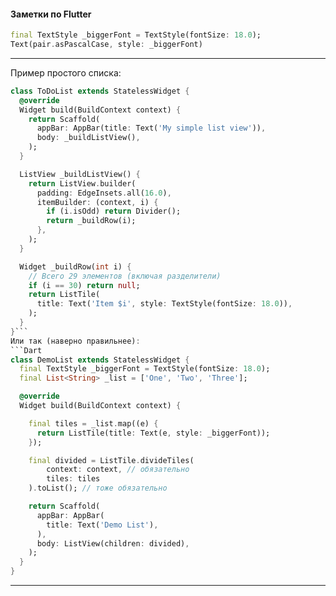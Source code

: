 ﻿#### Заметки по Flutter

```Dart
final TextStyle _biggerFont = TextStyle(fontSize: 18.0);
Text(pair.asPascalCase, style: _biggerFont)
```
------------------
Пример простого списка:
```Dart
class ToDoList extends StatelessWidget {
  @override
  Widget build(BuildContext context) {
    return Scaffold(
      appBar: AppBar(title: Text('My simple list view')),
      body: _buildListView(),
    );
  }

  ListView _buildListView() {
    return ListView.builder(
      padding: EdgeInsets.all(16.0),
      itemBuilder: (context, i) {
        if (i.isOdd) return Divider();
        return _buildRow(i);
      },
    );
  }

  Widget _buildRow(int i) {
    // Всего 29 элементов (включая разделители)
    if (i == 30) return null;
    return ListTile(
      title: Text('Item $i', style: TextStyle(fontSize: 18.0)),
    );
  }
}```
Или так (наверно правильнее):
```Dart
class DemoList extends StatelessWidget {
  final TextStyle _biggerFont = TextStyle(fontSize: 18.0);
  final List<String> _list = ['One', 'Two', 'Three'];

  @override
  Widget build(BuildContext context) {

    final tiles = _list.map((e) {
      return ListTile(title: Text(e, style: _biggerFont));
    });

    final divided = ListTile.divideTiles(
        context: context, // обязательно
        tiles: tiles
    ).toList(); // тоже обязательно

    return Scaffold(
      appBar: AppBar(
        title: Text('Demo List'),
      ),
      body: ListView(children: divided),
    );
  }
}
```
------------------

